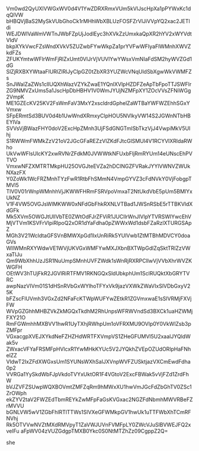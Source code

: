 Vm0wd2QyUXlVWGxWV0d4V1YwZDRXRmxVUm5kVlJscHpXa1pPYWxKc1dqQlVW
bHBQVjBaS2MySkVUbGhoCk1rMHhWbXBLUzFOSFZrVlJiVVpYQ2xac2JETldi
WEJDWlVaWmVWTnJWbFZpUjJodlEyc3hXVkZzUmxkaQpXR2hYV2xWYVdtVldV
bkpXYkVwcFZsWndXVkV5ZUZwbFYwWkpZa1prYVFwWFIyaFlWMnhXWVZkdFZs
ZFUKYmtwWFlrWmFjRlZxUmt0VlJrVjVUVlYwYWsxVmNIaFdSM2hyWVZGd1dG
SlZjRXBXYWtaaFlURlZlRlJyClpGZ0tZbXR3YUZWcVNqUldSbXgwWkVWMFZs
SnJWalZaZWs1cllUQXhWazVZYkZwaE1YQnlXVlpHZDFZeApTbFpoTTJSWFlr
ZG9NMVZxUms5a1JscHpDbHBHV1V0WmJYUjNZMFpXY1ZOcVVsZFNiWGg2VmpK
ME1GZEcKV25KV2FsWmFaV3MxY2xscldrdGphelZaWTBaYWFWZEhhSGxYVmxw
SFpERmtSd3BUV0d4b1UwWndXRmxyClpHOU5NVlkyVW14S2JGWnNTbHBEYlVa
SVVsVjBWazFHY0doV2ExcHpZMnh3UjFSdGNGTmlSbTkzVjJ4VwpiMkV5Ulhj
S1RWWmFWMkZzV21oV2JGcGFaREZzVlZKdFJtcGlSMUl4V1RCYVlXRldaRWho
UkVwWFlsUlcKY2xwRVNrZFdkM0JVWWtkNFUxbFljRmRYUm14eUNscEhPVTVO
VmxwNFZXMTRTMkpHU25OVGJteEVZa2hDClNGZFVRakJYYlVWNVZWUkNXazFX
Y0ZoWk1WcFRZMnhTYzFwR1RtbFhSMmN4VmpGYVZ3cFdNVkY0VjFobgpTMVl5
TlV0V01rWnpWMnhhVjJKWWFHRmFSRVpoVmxaT2NtUkdVbE5pUm5BMlYxUkNZ
V1F4VW5OVGJsWlMKWW0xNFdGbFhkRXNLVTBad1JWSnRSbE5rTTBKVldXdGFk
Mk5XVm5OWGJtUllVbTE0ZWtOdFJrZFViR1JUCllrWnJlVlpYTVRSWlYwcEhV
MjVTVm1KSVFrVlpiRlpoQ2xOR1dYaFdha0pZWWxWd1dsbFZaRzlXTURGSApZ
MGh3V21WcldtaGFSVnBMWXpGd1IxUnRiRk5YUlVwb1ZtMTBhMDVCY0doaGVs
WllWMnRXYWdwVE1WVjUKVGxWMFYwMXJXbnBXTWpGdlZqSktTRlZzVWxaTlJu
Qm9WbXhhUzJSR1NuUmpSMnhUVFZWdk1sWnRjRXRPClIwVjVVbXhrWVZKWGFH
OEtWV3hTUjFkR2JGVlRiRTFMV1RKNGQxSldUbkphUm1SclRUQktXbGRYTVRC
awpNazVIVm01S1dHSnRVbGxWYlhoTFYxVk9jazVXWkZWaVIxSlVDbGxyV25K
bFZscFlUVmh3VGxZd2NFaFcKTWpWUFYwZEtkR1ZGVmxwaE1sSlVRMjFXVjFW
WVpGZGhhMHBZVkZkMGQxTkdhM2RhUnpsWFRWVndSd3BXCk1uaHZWMjFXY21O
RmFGWmhhMXBVV1hwR1UyTXhjRWhpUm1oVFRXMU9OVlp0Y0VkWlZsb3pZMFpr
VGxacgpXVEJXYkdNeFZHZHdWRTFXVmpVS1ZHeGFUMVl5U2xaalJYQldWak5v
ZWxacVFYaFRSMFpHVlcxR1YwMHkKYUc5V2JYQkhZVEpOZUdORlpHaFNhelZZ
VldwT2IxZFdXWGxsUm1SYUNsWXhSalJXVnpWVFZUSktjazVXCmEwdFdha0p2
VVRGa1YySkdWbFJpVkdoTVYxUktOR1F4VGtoV2ExcFBWak5vVjFZd1ZrdFhW
bVJZVFZSUwpWQXBOVmtZMFZqRm9hMWxXU1hwVmJGcFdZbGhTV0ZSc1ZrOWph
ekZYV2taV2FWZEdTbmREYkZwMFpFaGsKVGxac2NGZFdNbmhMWVRBeFZrMVVU
bGNLVW5wV1ZGbFhlRTlTTWs1SlVXeGFWMkpGV1hwUk1uTTFWbXhTCmRFNVhj
Rk5OTVVwNVZtMXdRMVpyT1ZaVWJUVnFVMFpLY0ZWcVJuSlBVWEJFQ2xvelFu
aFpWV04zVUZGdgpTMXB0Ykc0S0NtMTZhZz09CgppZ2Q=

she